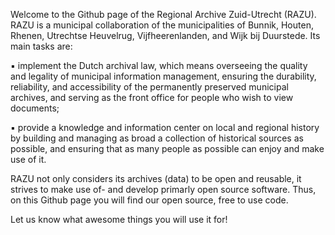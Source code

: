 Welcome to the Github page of the Regional Archive Zuid-Utrecht (RAZU). 
RAZU is a municipal collaboration of the municipalities of Bunnik, Houten, Rhenen, Utrechtse Heuvelrug, Vijfheerenlanden, and Wijk bij Duurstede. Its main tasks are:

▪ implement the Dutch archival law, which means overseeing the quality and legality of municipal information management, ensuring the durability, reliability, and accessibility of the permanently preserved municipal archives, and serving as the front office for people who wish to view documents; 

▪ provide a knowledge and information center on local and regional history by building and managing as broad a collection of historical sources as possible, and ensuring that as many people as possible can enjoy and make use of it.

RAZU not only considers its archives (data) to be open and reusable, it strives to make use of- and develop primarly open source software. Thus, on this Github page you will find our open source, free to use code.

Let us know what awesome things you will use it for!
